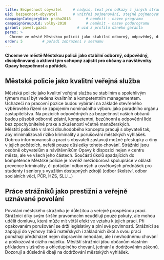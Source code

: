 ```yaml
---
title: Bezpečnost obyvatel     # nadpis, text pro odkazy z jiných stranek
uid: bezpecnost-obyvatel       # vnitřni pojmenování, stejně pojmenovat i soubor
campaignCategoryUid: praha2018       # neměnit - nazev programu
campaignGroupUid: volby-2018         # neměnit - nazev podprogramu
garant: pavel.gazda              # uid z profilu daného garanta
perex: >
  Chceme ve městě Městskou policii jako stabilní odborný, odpovědný, disciplinovaný a aktivní tým schopný zajistit pro občany a návštěvníky Opavy bezpečnost a pořádek.
order: 5         # pořadí zobrazení v seznamu
---
```


**Chceme ve městě Městskou policii jako stabilní odborný, odpovědný, disciplinovaný a aktivní tým schopný zajistit pro občany a návštěvníky Opavy bezpečnost a pořádek.**    <!-- Zvýrazněný text na začátku  stránky -->

## Městská policie jako kvalitní veřejná služba    
 <!-- Nadpis druhé úrovně -->
<p>
Městská policie jako kvalitní veřejná služba se stabilním a spolehlivým týmem musí být vedena kvalitním a kompetentním managementem. Uchazeči na pracovní pozice budou vybírání na základě otevřeného výběrového řízení se zapojením nominačního výboru jako poradního orgánu zastupitelstva. Na pozicích odpovědných za bezpečnost našich občanů budou působit odborně zdatní, kompetentní, bezúhonní a odpovědní lidé bez zpochybnitelné praxe a zkušeností včetně manažerských.
<br>
Městští policisté v rámci dlouhodobého konceptu pracují s obyvateli tak, aby minimalizovali riziko kriminality a porušování městských vyhlášek. Dobrou informovaností a prací s obyvateli zastavují možné přestupky a činy v jejich počátcích, neřeší pouze důsledky tohoto chování. Strážníci jsou osobně obyvatelům a návštěvníkům Opavy k dispozici nejen v centru města, ale ve všech jeho částech. Součástí úkolů spadajících do kompetence Městské policie je rovněž mezioborová spolupráce v oblasti prevence kriminality, či pořádání odborných a osvětových přednášek pro studenty i seniory s využitím dostupných zdrojů (odbor školství, odbor sociálních věcí, PČR, HZS, SLU…)
</p>

## Práce strážníků jako prestižní a veřejně uznávané povolání
<p>
Povolání městského strážníka je důležitou a veřejně prospěšnou prací. Strážníci díky svým širším pravomocím neudělují pouze pokuty, ale mohou udělit domluvu, která může mít větší efekt ve vztahu k jejich práci. Při opakovaném porušování se drží legislativy a plní své povinnosti. Strážníci se zapojují do výchovy žáků mateřských i základních škol a svou prací pomáhají předcházet nejen dopravním nehodám, ale i nevhodnému chování a poškozování cizího majetku. Městští strážníci jdou občanům vlastním příkladem slušného a ohleduplného chování, jednání a dodržováním zákonů. Dozorují a důsledně dbají na dodržování městských vyhlášek.
</p>

